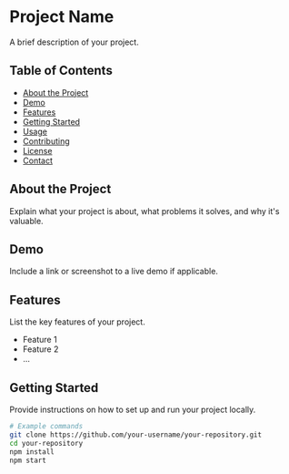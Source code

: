 # Project Name

A brief description of your project.

## Table of Contents
- [About the Project](#about-the-project)
- [Demo](#demo)
- [Features](#features)
- [Getting Started](#getting-started)
- [Usage](#usage)
- [Contributing](#contributing)
- [License](#license)
- [Contact](#contact)

## About the Project

Explain what your project is about, what problems it solves, and why it's valuable.

## Demo

Include a link or screenshot to a live demo if applicable.

## Features

List the key features of your project.

- Feature 1
- Feature 2
- ...

## Getting Started

Provide instructions on how to set up and run your project locally.

```bash
# Example commands
git clone https://github.com/your-username/your-repository.git
cd your-repository
npm install
npm start
